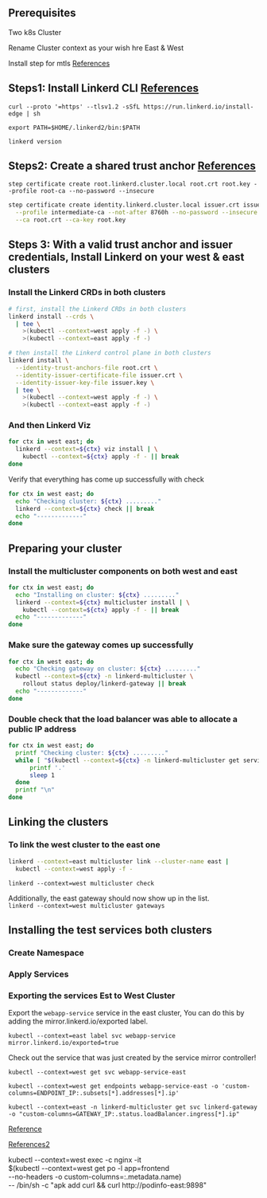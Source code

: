 
## Prerequisites
Two k8s Cluster

Rename Cluster context as your wish hre East & West

Install step for mtls [References](https://smallstep.com/docs/step-cli/installation/#debian-ubuntu)


## Steps1: Install Linkerd CLI [References](https://linkerd.io/2.15/getting-started/)

`curl --proto '=https' --tlsv1.2 -sSfL https://run.linkerd.io/install-edge | sh`

`export PATH=$HOME/.linkerd2/bin:$PATH`

`linkerd version`


## Steps2: Create a shared trust anchor [References](https://linkerd.io/2.15/tasks/multicluster/#install-linkerd)

`step certificate create root.linkerd.cluster.local root.crt root.key --profile root-ca --no-password --insecure`

```bash
step certificate create identity.linkerd.cluster.local issuer.crt issuer.key \
  --profile intermediate-ca --not-after 8760h --no-password --insecure \
  --ca root.crt --ca-key root.key
```

## Steps 3: With a valid trust anchor and issuer credentials, Install Linkerd on your west & east clusters

### Install the Linkerd CRDs in both clusters

```bash
# first, install the Linkerd CRDs in both clusters
linkerd install --crds \
  | tee \
    >(kubectl --context=west apply -f -) \
    >(kubectl --context=east apply -f -)

# then install the Linkerd control plane in both clusters
linkerd install \
  --identity-trust-anchors-file root.crt \
  --identity-issuer-certificate-file issuer.crt \
  --identity-issuer-key-file issuer.key \
  | tee \
    >(kubectl --context=west apply -f -) \
    >(kubectl --context=east apply -f -)

```

### And then Linkerd Viz

```bash
for ctx in west east; do
  linkerd --context=${ctx} viz install | \
    kubectl --context=${ctx} apply -f - || break
done
```

Verify that everything has come up successfully with check
```bash
for ctx in west east; do
  echo "Checking cluster: ${ctx} ........."
  linkerd --context=${ctx} check || break
  echo "-------------"
done
```

## Preparing your cluster
### Install the multicluster components on both west and east

```bash
for ctx in west east; do
  echo "Installing on cluster: ${ctx} ........."
  linkerd --context=${ctx} multicluster install | \
    kubectl --context=${ctx} apply -f - || break
  echo "-------------"
done
```
### Make sure the gateway comes up successfully

```bash
for ctx in west east; do
  echo "Checking gateway on cluster: ${ctx} ........."
  kubectl --context=${ctx} -n linkerd-multicluster \
    rollout status deploy/linkerd-gateway || break
  echo "-------------"
done
```

### Double check that the load balancer was able to allocate a public IP address

```bash
for ctx in west east; do
  printf "Checking cluster: ${ctx} ........."
  while [ "$(kubectl --context=${ctx} -n linkerd-multicluster get service -o 'custom-columns=:.status.loadBalancer.ingress[0].ip' --no-headers)" = "<none>" ]; do
      printf '.'
      sleep 1
  done
  printf "\n"
done
```

## Linking the clusters

### To link the west cluster to the east one

```bash
linkerd --context=east multicluster link --cluster-name east |
  kubectl --context=west apply -f -
```

`linkerd --context=west multicluster check`

Additionally, the east gateway should now show up in the list.\
`linkerd --context=west multicluster gateways`


## Installing the test services both clusters

### Create Namespace

### Apply Services

### Exporting the services Est to West Cluster
Export the `webapp-service` service in the east cluster, You can do this by adding the mirror.linkerd.io/exported label.

`kubectl --context=east label svc webapp-service mirror.linkerd.io/exported=true`

Check out the service that was just created by the service mirror controller!

`kubectl --context=west get svc webapp-service-east`


`kubectl --context=west get endpoints webapp-service-east -o 'custom-columns=ENDPOINT_IP:.subsets[*].addresses[*].ip'`

`kubectl --context=east -n linkerd-multicluster get svc linkerd-gateway -o "custom-columns=GATEWAY_IP:.status.loadBalancer.ingress[*].ip"`











[Reference](https://linkerd.io/2.15/tasks/multicluster/)


[References2](https://smallstep.com/docs/step-cli/installation/#macos)



  
  
  
kubectl --context=west exec -c nginx -it \
  $(kubectl --context=west get po -l app=frontend \
    --no-headers -o custom-columns=:.metadata.name) \
  -- /bin/sh -c "apk add curl && curl http://podinfo-east:9898"



